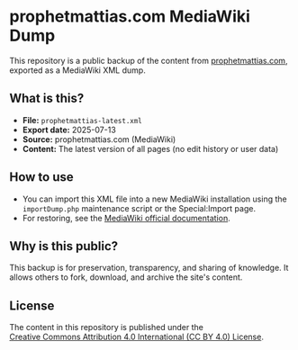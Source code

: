 # prophetmattias.com MediaWiki Dump

This repository is a public backup of the content from [prophetmattias.com](https://prophetmattias.com), exported as a MediaWiki XML dump.

## What is this?

- **File:** `prophetmattias-latest.xml`
- **Export date:** 2025-07-13
- **Source:** prophetmattias.com (MediaWiki)
- **Content:** The latest version of all pages (no edit history or user data)

## How to use

- You can import this XML file into a new MediaWiki installation using the `importDump.php` maintenance script or the Special:Import page.
- For restoring, see the [MediaWiki official documentation](https://www.mediawiki.org/wiki/Manual:Importing_XML_dumps).

## Why is this public?

This backup is for preservation, transparency, and sharing of knowledge. It allows others to fork, download, and archive the site's content.

## License

The content in this repository is published under the  
[Creative Commons Attribution 4.0 International (CC BY 4.0) License](https://creativecommons.org/licenses/by/4.0/).
